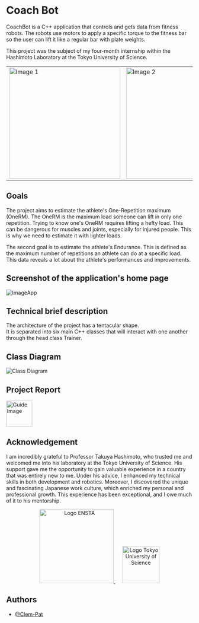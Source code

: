 
# Coach Bot

CoachBot is a C++ application that controls and gets data from fitness robots. 
The robots use motors to apply a specific torque to the fitness bar so the user can lift it like a regular bar with plate weights. 

This project was the subject of my four-month internship within the Hashimoto Laboratory at the Tokyo University of Science. 

<table>
  <tr>
    <td><img src="resources/robot1.jpg" alt="Image 1" width="300"/></td>
    <td><img src="https://github.com/Clem-Pat/TrainerBot/blob/main/resources/robot2.jpg" alt="Image 2" width="300"/></td>
  </tr>
</table>

## Goals 

The project aims to estimate the athlete's One-Repetition maximum (OneRM). The OneRM is the maximum load someone can lift in only one repetition. Trying to know one's OneRM requires lifting a hefty load. This can be dangerous for muscles and joints, especially for injured people. This is why we need to estimate it with lighter loads. 

The second goal is to estimate the athlete's Endurance. This is defined as the maximum number of repetitions an athlete can do at a specific load. This data reveals a lot about the athlete's performances and improvements.  


## Screenshot of the application's home page
![ImageApp](resources/homePage2.png)


## Technical brief description

The architecture of the project has a tentacular shape.   
It is separated into six main C++ classes that will interact with one another through the head class Trainer.


## Class Diagram
![Class Diagram](https://github.com/Clem-Pat/TrainerBot/blob/main/resources/ClassDiagram_1.1.1.png)



## Project Report
<a href="resources/Clement_PATRIZIO_Internship_report.pdf">
  <img src="https://static.vecteezy.com/system/resources/previews/023/234/824/original/pdf-icon-red-and-white-color-for-free-png.png" alt="Guide Image" width="70" height="70">
</a>


## Acknowledgement 

I am incredibly grateful to Professor Takuya Hashimoto, who trusted me and welcomed me into his laboratory at the Tokyo University of Science. His support gave me the opportunity to gain valuable experience in a country that was entirely new to me. Under his advice, I enhanced my technical skills in both development and robotics. Moreover, I discovered the unique and fascinating Japanese work culture, which enriched my personal and professional growth. This experience has been exceptional, and I owe much of it to his mentorship.

<div align="center">
  <a href="https://www.ensta-bretagne.fr" style="margin: 0 10px;">
    <img src="https://www.ensta-paris.fr/profiles/createur_profil/themes/createur/dist/images/logo_ensta_new2.png.pagespeed.ce.6ckDRmYhwW.png" alt="Logo ENSTA" width="200">
  </a>
  <a href="https://www.tus.ac.jp/en/" style="margin: 0 10px;">
    <img src="https://upload.wikimedia.org/wikipedia/en/d/dd/Tokyo_University_of_Science.svg" alt="Logo Tokyo University of Science" width="100">
  </a>
</div>

## Authors

- [@Clem-Pat](https://www.github.com/Clem-Pat)


